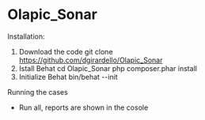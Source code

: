 # Olapic_Sonar

Installation:

1. Download the code
  git clone https://github.com/dgirardello/Olapic_Sonar
2. Istall Behat
  cd Olapic_Sonar
  php composer.phar install
3. Initialize Behat
  bin/behat --init


Running the cases

- Run all, reports are shown in the cosole
